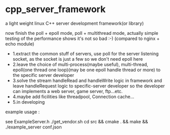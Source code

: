 # cpp_server_framework

a light weight linux C++ server development framework(or library) 

now finish the poll + epoll mode, poll + multithread mode, actually simple testing of the performance shows it's not so bad :-) (compared to nginx + echo module)

+ 1.extract the common stuff of servers, use poll for the server 
listening socket, as the socket is just a few so we don't need 
epoll here 
+ 2.leave the choice of multi-process(maybe useful), multi-thread, 
epoll(one thread one loop)(may be one epoll handle thread or more)
to the specific server developer
+ 3.solve the stream handleRead and handleWrite logic in framework 
and leave handleRequest logic to specific-server developer so the 
developer can implements a web server, game server, ftp...etc. 
+ 4.maybe add ficilities like threadpool, Connection cache...
+ 5.in developing

example usage : 

see ExampleServer.h 
./get_vendor.sh 
cd src && cmake . && make && ./example_server conf.json

